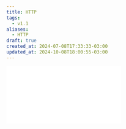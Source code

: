 ```yaml
---
title: HTTP
tags:
  - v1.1
aliases:
  - HTTP
draft: true
created_at: 2024-07-08T17:33:33-03:00
updated_at: 2024-10-08T18:00:55-03:00
---
```


![Header_HTTP](../05/Header_HTTP.md)

